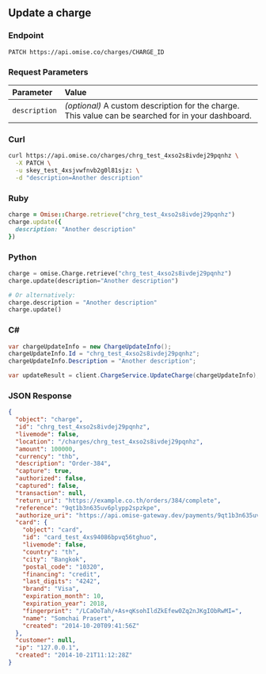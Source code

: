 ## Update a charge

### Endpoint

```
PATCH https://api.omise.co/charges/CHARGE_ID
```

### Request Parameters

| Parameter                | Value                                             |
|:-------------------------|:--------------------------------------------------|
| `description`            | *(optional)* A custom description for the charge. This value can be searched for in your dashboard. |

### Curl

```sh
curl https://api.omise.co/charges/chrg_test_4xso2s8ivdej29pqnhz \
  -X PATCH \
  -u skey_test_4xsjvwfnvb2g0l81sjz: \
  -d "description=Another description"
```

### Ruby

```ruby
charge = Omise::Charge.retrieve("chrg_test_4xso2s8ivdej29pqnhz")
charge.update({
  description: "Another description"
})
```

### Python

```python
charge = omise.Charge.retrieve("chrg_test_4xso2s8ivdej29pqnhz")
charge.update(description="Another description")

# Or alternatively:
charge.description = "Another description"
charge.update()
```

### C&#35;

```c#
var chargeUpdateInfo = new ChargeUpdateInfo();
chargeUpdateInfo.Id = "chrg_test_4xso2s8ivdej29pqnhz";
chargeUpdateInfo.Description = "Another description";

var updateResult = client.ChargeService.UpdateCharge(chargeUpdateInfo);
```

### JSON Response

```json
{
  "object": "charge",
  "id": "chrg_test_4xso2s8ivdej29pqnhz",
  "livemode": false,
  "location": "/charges/chrg_test_4xso2s8ivdej29pqnhz",
  "amount": 100000,
  "currency": "thb",
  "description": "Order-384",
  "capture": true,
  "authorized": false,
  "captured": false,
  "transaction": null,
  "return_uri": "https://example.co.th/orders/384/complete",
  "reference": "9qt1b3n635uv6plypp2spzkpe",
  "authorize_uri": "https://api.omise-gateway.dev/payments/9qt1b3n635uv6plypp2spzkpe/authorize",
  "card": {
    "object": "card",
    "id": "card_test_4xs94086bpvq56tghuo",
    "livemode": false,
    "country": "th",
    "city": "Bangkok",
    "postal_code": "10320",
    "financing": "credit",
    "last_digits": "4242",
    "brand": "Visa",
    "expiration_month": 10,
    "expiration_year": 2018,
    "fingerprint": "/LCaOoTah/+As+qKsohIldZkEfew0Zq2nJKgIObRwMI=",
    "name": "Somchai Prasert",
    "created": "2014-10-20T09:41:56Z"
  },
  "customer": null,
  "ip": "127.0.0.1",
  "created": "2014-10-21T11:12:28Z"
}
```
